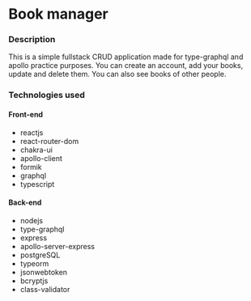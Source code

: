 # Book manager

### Description

This is a simple fullstack CRUD application made for type-graphql and apollo practice purposes. You can create an account, add your books, update and delete them. You can also see books of other people.

### Technologies used

#### Front-end

- reactjs
- react-router-dom
- chakra-ui
- apollo-client
- formik
- graphql
- typescript

#### Back-end

- nodejs
- type-graphql
- express
- apollo-server-express
- postgreSQL
- typeorm
- jsonwebtoken
- bcryptjs
- class-validator
